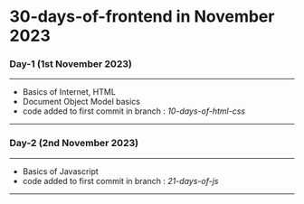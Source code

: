 # 30-days-of-frontend in November 2023

### Day-1 (1st November 2023)

---

- Basics of Internet, HTML
- Document Object Model basics
- code added to first commit in branch : *10-days-of-html-css*

---

### Day-2 (2nd November 2023)

---

- Basics of Javascript
- code added to first commit in branch : *21-days-of-js*

---